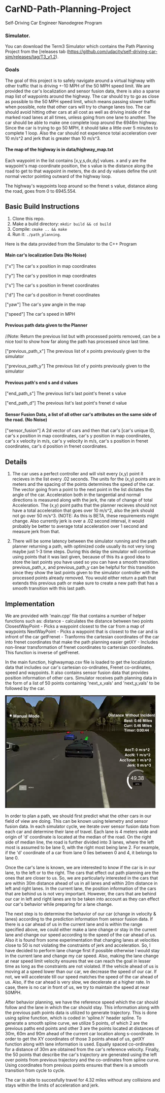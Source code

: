 # CarND-Path-Planning-Project
Self-Driving Car Engineer Nanodegree Program
   
### Simulator.
You can download the Term3 Simulator which contains the Path Planning Project from the [releases tab (https://github.com/udacity/self-driving-car-sim/releases/tag/T3_v1.2).

### Goals
The goal of this project is to safely navigate around a virtual highway with other traffic that is driving +-10 MPH of the 50 MPH speed limit. We are provided the car's localization and sensor fusion data, there is also a sparse map list of waypoints around the highway. The car should try to go as close as possible to the 50 MPH speed limit, which means passing slower traffic when possible, note that other cars will try to change lanes too. The car should avoid hitting other cars at all cost as well as driving inside of the marked road lanes at all times, unless going from one lane to another. The car should be able to make one complete loop around the 6946m highway. Since the car is trying to go 50 MPH, it should take a little over 5 minutes to complete 1 loop. Also the car should not experience total acceleration over 10 m/s^2 and jerk that is greater than 10 m/s^3. 

#### The map of the highway is in data/highway_map.txt
Each waypoint in the list contains  [x,y,s,dx,dy] values. x and y are the waypoint's map coordinate position, the s value is the distance along the road to get to that waypoint in meters, the dx and dy values define the unit normal vector pointing outward of the highway loop.

The highway's waypoints loop around so the frenet s value, distance along the road, goes from 0 to 6945.554.

## Basic Build Instructions

1. Clone this repo.
2. Make a build directory: `mkdir build && cd build`
3. Compile: `cmake .. && make`
4. Run it: `./path_planning`.

Here is the data provided from the Simulator to the C++ Program

#### Main car's localization Data (No Noise)

["x"] The car's x position in map coordinates

["y"] The car's y position in map coordinates

["s"] The car's s position in frenet coordinates

["d"] The car's d position in frenet coordinates

["yaw"] The car's yaw angle in the map

["speed"] The car's speed in MPH

#### Previous path data given to the Planner

//Note: Return the previous list but with processed points removed, can be a nice tool to show how far along
the path has processed since last time. 

["previous_path_x"] The previous list of x points previously given to the simulator

["previous_path_y"] The previous list of y points previously given to the simulator

#### Previous path's end s and d values 

["end_path_s"] The previous list's last point's frenet s value

["end_path_d"] The previous list's last point's frenet d value

#### Sensor Fusion Data, a list of all other car's attributes on the same side of the road. (No Noise)

["sensor_fusion"] A 2d vector of cars and then that car's [car's unique ID, car's x position in map coordinates, car's y position in map coordinates, car's x velocity in m/s, car's y velocity in m/s, car's s position in frenet coordinates, car's d position in frenet coordinates. 

## Details

1. The car uses a perfect controller and will visit every (x,y) point it recieves in the list every .02 seconds. The units for the (x,y) points are in meters and the spacing of the points determines the speed of the car. The vector going from a point to the next point in the list dictates the angle of the car. Acceleration both in the tangential and normal directions is measured along with the jerk, the rate of change of total Acceleration. The (x,y) point paths that the planner recieves should not have a total acceleration that goes over 10 m/s^2, also the jerk should not go over 50 m/s^3. (NOTE: As this is BETA, these requirements might change. Also currently jerk is over a .02 second interval, it would probably be better to average total acceleration over 1 second and measure jerk from that.

2. There will be some latency between the simulator running and the path planner returning a path, with optimized code usually its not very long maybe just 1-3 time steps. During this delay the simulator will continue using points that it was last given, because of this its a good idea to store the last points you have used so you can have a smooth transition. previous_path_x, and previous_path_y can be helpful for this transition since they show the last points given to the simulator controller with the processed points already removed. You would either return a path that extends this previous path or make sure to create a new path that has a smooth transition with this last path.

## Implementation

We are provided with 'main.cpp' file that contains a number of helper functions such as:
distance - calculates the distance between two points
ClosestWayPoint - Picks a waypoint closest to the car from a map of waypoints
NextWayPoint - Picks a waypoint that is closest to the car and is infront of the car
getFrenet - Tranforms the cartesian coordinates of the car into frenet coordinates that make the path planning easier
getXY - Includes non-linear transformation of frenet coordinates to cartersian coordinates. This function is inverse of getFrenet.

In the main function, highwaymap.csv file is loaded to get the localization data that includes our car's cartesian co-ordinates, Frenet co-ordinates, speed and waypoints. It also contains sensor fusion data that provides position information of other cars. Simulator receives path planning data in the form of a list of 50 points containing 'next_x_vals' and 'next_y_vals' to be followed by the car. 

<img src="./Udacity.png"> 

In order to plan a path, we should first predict what the other cars in our field of view are doing. This can be known using telemetry and sensor fusion data. In each simulator cycle, we iterate over sensor fusion data from each car and determine their lane of travel. Each lane is 4 meters wide and origin of 'd' coordinate is located at the median of the road. On the right side of median line, the road is further divided into 3 lanes, where the left most is assumed to be lane 0, with the right most being lane 2. For example, if the 'd' coordinate of a car from lane 0 lies between 0 and 4, it belongs to lane 0. 

Once the car's lane is known, we are interested to know if the car is in our lane, to the left or to the right. The cars that effect out path planning are the ones that are closer to us. So, we are particularly interested in the cars that are within 30m distance ahead of us in all lanes and within 20m distance in left and right lanes. In the current lane, the position information of the cars that are behind us is not very important. However, the cars that are behind our car in left and right lanes are to be taken into account as they can effect our car's behavior while preparing for a lane change.

The next step is to determine the behavior of our car (change in velocity & lanes) according to the prediction information from sensor fusion data. If there is a car ahead of us in the current lane and is within the range specified above, we could either make a lane change or stay in the current lane and change our speed according to the speed of the car ahead of us. Also it is found from some experimentation that changing lanes at velocities close to 50 is not violating the constraints of jerk and acceleration. So, I have decided to perform lane change first if possible otherwise I would stay in the current lane and change my car speed. Also, making the lane change at near speed limit velocity ensures that we can reach the goal in lesser time as long as the constraints are not violated. If the vehicle ahead of us is moving at a speed lower than our car, we decrease the speed of our car. If not, we will accelerate till our speed matches the speed of the car ahead of us. Also, if the car ahead is very slow, we decelerate at a higher rate. In case, there is no car in front of us, we try to maintain the speed at near 50MPH.

After behavior planning, we have the reference speed which the car should follow and the lane in which the car should stay. This information along with the previous path points data is utilized to generate trajectory. This is done using spline function, which is coded in 'spline.h' header spline. To generate a smooth spline curve, we utilize 5 points, of which 2 are the previous paths end points and other 3 are the points located at distances of 30m, 60m and 90m ahead of the current car location along s-coordinate. In order to get the XY coordinates of those 3 points ahead of us, getXY function along with lane information is used. Equally spaced co-ordinates for a distance of 30m are obtained from the car's reference velocity. Finally, the 50 points that describe the car's trajectory are generated using the left over points from previous trajectory and the co-ordinates from spline curve. Using coordinates from previous points ensures that there is a smooth transition from cycle to cycle. 

The car is able to succesfully travel for 4.32 miles without any collisions and stays within the limits of acceleration and jerk.


